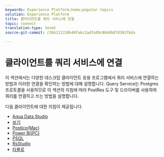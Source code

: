 ```yaml
---
keywords: Experience Platform;home;popular topics
solution: Experience Platform
title: 클라이언트를 쿼리 서비스에 연결
topic: connect
translation-type: tm+mt
source-git-commit: c5bb112220b40fa6c2adfa89c80ddb87d382fbda

---
```



# 클라이언트를 쿼리 서비스에 연결

이 섹션에서는 다양한 데스크탑 클라이언트 응용 프로그램에서 쿼리 서비스에 연결하는 방법과 이러한 연결을 확인하는 방법에 대해 설명합니다. Query Service는 Postgres 프로토콜을 사용하므로 이 섹션의 지침에 따라 PostRes 도구 및 드라이버를 사용하여 쿼리를 연결하고 쓰는 방법을 설명합니다.

다음 클라이언트에 대한 지침이 제공됩니다.

- [Aqua Data Studio](./aqua-data-studio.md)
- [보기](./looker.md)
- [Postico(Mac)](./postico.md)
- [Power BI(PC)](./power-bi.md)
- [PSQL](./psql.md)
- [RsStudio](./rstudio.md)
- [타블로](./tableau.md)
